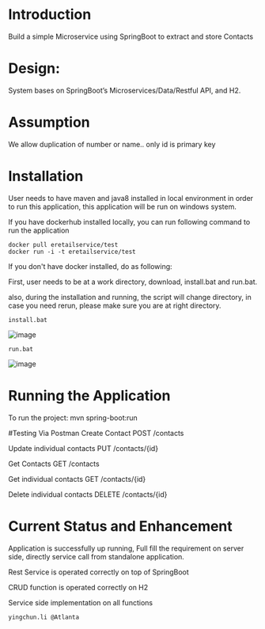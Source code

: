 # Introduction

Build a simple Microservice using SpringBoot to extract and store Contacts

# Design:

System bases on SpringBoot’s Microservices/Data/Restful API, and H2.

# Assumption
We allow duplication of number or name.. only id is primary key

# Installation
User needs to have maven and java8 installed in local environment in order to run this application, this application will be run on windows system.

If you have dockerhub installed locally, you can run following command to run the application

```
docker pull eretailservice/test
docker run -i -t eretailservice/test
```

If you don't have docker installed, do as following: 

First, user needs to be at a work directory, download, install.bat and run.bat. 

also, during the installation and running, the script will change directory, in case you need rerun, please make sure you are at right directory.

```
install.bat
```

![image](https://user-images.githubusercontent.com/26700142/68820059-18bab780-0658-11ea-9f88-aa1b1adb0730.png)

```
run.bat
```
![image](https://user-images.githubusercontent.com/26700142/68820729-4dc80980-065a-11ea-9596-638d920ea910.png)

# Running the Application
To run the project:
mvn spring-boot:run

#Testing Via Postman
Create Contact POST /contacts

Update individual contacts PUT /contacts/{id}

Get Contacts GET /contacts

Get individual contacts GET /contacts/{id}

Delete individual contacts DELETE /contacts/{id}


# Current Status and Enhancement

Application is successfully up running, Full fill the requirement on server side, directly service call from standalone application.

Rest Service is operated correctly on top of SpringBoot

CRUD function is operated correctly on H2

Service side implementation on all functions

```
yingchun.li @Atlanta
```